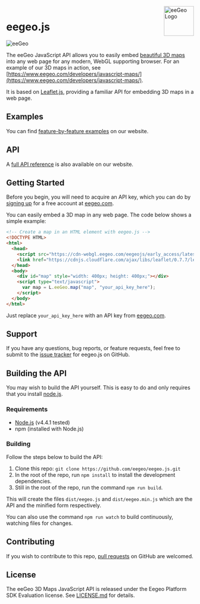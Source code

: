 <a href="https://www.eegeo.com/">
    <img src="https://cdn2.eegeo.com/wp-content/uploads/2016/03/eegeo_logo_quite_big.png" alt="eeGeo Logo" title="eegeo" align="right" height="80px" />
</a>

# eegeo.js

![eeGeo](https://cdn2.eegeo.com/wp-content/uploads/2016/03/readme-banner.jpg)

The eeGeo JavaScript API allows you to easily embed [beautiful 3D maps](https://www.eegeo.com/) into any web page for any modern, WebGL supporting browser. For an example of our 3D maps in action, see [https://www.eegeo.com/developers/javascript-maps/](https://www.eegeo.com/developers/javascript-maps/).

It is based on [Leaflet.js](http://leafletjs.com/), providing a familiar API for embedding 3D maps in a web page.

## Examples

You can find [feature-by-feature examples](https://www.eegeo.com/eegeo.js/examples/) on our website.

## API

A [full API reference](https://www.eegeo.com/eegeo.js/docs/) is also available on our website.

## Getting Started

Before you begin, you will need to acquire an API key, which you can do by [signing up](https://www.eegeo.com/register/) for a free account at [eegeo.com](https://www.eegeo.com).

You can easily embed a 3D map in any web page. The code below shows a simple example:

```html
<!-- Create a map in an HTML element with eegeo.js -->
<!DOCTYPE HTML>
<html>
  <head>
    <script src="https://cdn-webgl.eegeo.com/eegeojs/early_access/latest/eegeo.js"></script>
    <link href="https://cdnjs.cloudflare.com/ajax/libs/leaflet/0.7.7/leaflet.css" rel="stylesheet" />
  </head>
  <body>
    <div id="map" style="width: 400px; height: 400px;"></div>
    <script type="text/javascript">
      var map = L.eeGeo.map("map", "your_api_key_here");
    </script>
  </body>
</html>
```

Just replace `your_api_key_here` with an API key from [eegeo.com](https://www.eegeo.com/register/).

## Support

If you have any questions, bug reports, or feature requests, feel free to submit to the [issue tracker](https://github.com/eegeo/eegeo.js/issues) for eegeo.js on GitHub.

## Building the API

You may wish to build the API yourself. This is easy to do and only requires that you install [node.js](https://nodejs.org/en/).

### Requirements

*   [Node.js](https://nodejs.org/en/) (v4.4.1 tested)
*   npm (installed with Node.js)

### Building

Follow the steps below to build the API:

1.  Clone this repo: `git clone https://github.com/eegeo/eegeo.js.git`
2.  In the root of the repo, run `npm install` to install the development dependencies.
3.  Still in the root of the repo, run the command `npm run build`.

This will create the files `dist/eegeo.js` and `dist/eegeo.min.js` which are the API and the minified form respectively.

You can also use the command `npm run watch` to build continuously, watching files for changes.

## Contributing

If you wish to contribute to this repo, [pull requests](https://github.com/eegeo/eegeo.js) on GitHub are welcomed.

## License

The eeGeo 3D Maps JavaScript API is released under the Eegeo Platform SDK Evaluation license. See [LICENSE.md](https://github.com/eegeo/eegeo.js/blob/master/LICENSE.md) for details.